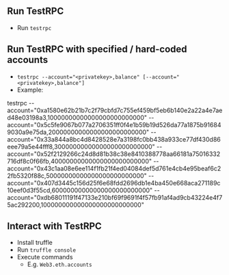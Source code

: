 ## Run TestRPC
*   Run `testrpc`

## Run TestRPC with specified / hard-coded accounts

*   `testrpc --account="<privatekey>,balance" [--account="<privatekey>,balance"]`
*   Example:

testrpc --account="0xa1580e62b21b7c2f79cbfd7c755ef459bf5eb6b140e2a22a4e7aed48e03198a3,10000000000000000000000000" --account="0x5c5fe9067b077a2706351ff0f4e1b59b19d526da77a1875b916849030a9e75da,20000000000000000000000000" --account="0x33a844a8bc4d8428528e7a3198fc0bb438a933ce77df430d86eee79a5e44fff8,30000000000000000000000000" --account="0x52f2129266c24d8d81b38c38e8410388778aa66181a75016332716df8c0f66fb,40000000000000000000000000" --account="0x43c1aa08e6ee114f1fb21f4ed04084def5d761e4cb4e95beaf6c22fb5320f88c,50000000000000000000000000" --account="0x407d3445c156d25f6e68fdd2696db1e4ba450e668aca271189c10eef0d3f55cd,60000000000000000000000000" --account="0xdb68011191f47133e210bf69f9691f4f57fb91af4ad9cb43224e4f75ac292200,100000000000000000000000000"

## Interact with TestRPC
*   Install truffle
*   Run `truffle console`
*   Execute commands
    *   E.g. `Web3.eth.accounts`
